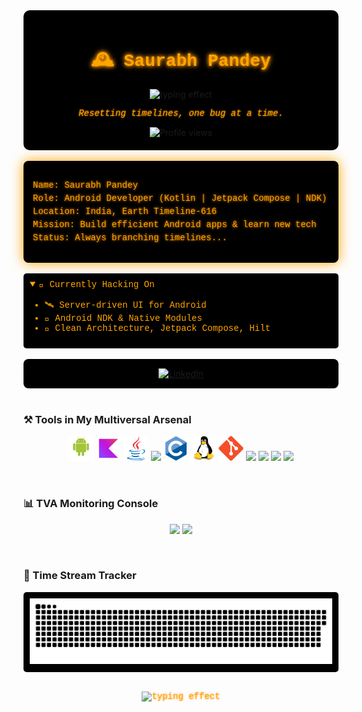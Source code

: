<!-- README with TVA Terminal Vibes: Orange Glow on Dark -->

<div align="center" style="background-color:#000000; padding:20px; border-radius:10px;">
  <h1 style="font-family:'Courier New', monospace; color:#FFA500; text-shadow:0 0 5px #FF8C00, 0 0 10px #FFA500;">
    🕰️ Saurabh Pandey
  </h1>

  <img src="https://readme-typing-svg.demolab.com?font=Fira+Code&size=28&pause=1000&color=FF6F00&width=435&lines=Variant+ID%3A+h4xor7;&center=true&color=FFA500&width=440&height=45" alt="typing effect"/>




  <p style="font-family:'Courier New', monospace; color:#FFA500; text-shadow:0 0 3px #FF8C00;">
    <i>Resetting timelines, one bug at a time.</i>
  </p>
  <img src="https://komarev.com/ghpvc/?username=h4xor7&label=Temporal%20Scans&color=FFA500&style=flat-square" alt="Profile views" />
</div>

<br/>

<div style="background-color:#000000; padding:15px; border-radius:8px; box-shadow:0 0 20px #FFA500;">
<pre style="font-family:'Courier New', monospace; color:#FFA500; font-size:14px; line-height:1.5; text-shadow:0 0 4px #FF8C00;">
Name: Saurabh Pandey
Role: Android Developer (Kotlin | Jetpack Compose | NDK)
Location: India, Earth Timeline-616
Mission: Build efficient Android apps & learn new tech
Status: Always branching timelines...
</pre>
</div>

<br/>

<details open style="background-color:#000; padding:10px; border-radius:5px;">
<summary style="font-family:'Courier New', monospace; color:#FFA500; cursor:pointer;">
  🧠 Currently Hacking On
</summary>
<ul style="font-family:'Courier New', monospace; color:#FFA500;">
  <li>🛰 Server-driven UI for Android</li>
  <li>🧪 Android NDK & Native Modules</li>
  <li>🧰 Clean Architecture, Jetpack Compose, Hilt</li>
</ul>
</details>

<br/>

<div align="center" style="background-color:#000; padding:15px; border-radius:8px;">
  <a href="https://linkedin.com/in/saurabh-pandey-639255128"><img src="https://img.shields.io/badge/-LinkedIn-FFA500?style=flat&logo=linkedin&logoColor=white" alt="LinkedIn"/></a>
</div>

<br/>

### ⚒️ Tools in My Multiversal Arsenal
<p align="center">
  <img src="https://raw.githubusercontent.com/devicons/devicon/master/icons/android/android-original-wordmark.svg" width="40"/>
  <img src="https://raw.githubusercontent.com/devicons/devicon/master/icons/kotlin/kotlin-original.svg" width="40"/>
  <img src="https://raw.githubusercontent.com/devicons/devicon/master/icons/java/java-original.svg" width="40"/>
  <img src="https://www.vectorlogo.zone/logos/firebase/firebase-icon.svg" width="40"/>
  <img src="https://raw.githubusercontent.com/devicons/devicon/master/icons/c/c-original.svg" width="40"/>
  <img src="https://raw.githubusercontent.com/devicons/devicon/master/icons/linux/linux-original.svg" width="40"/>
  <img src="https://raw.githubusercontent.com/devicons/devicon/master/icons/git/git-original.svg" width="40"/>
  <img src="https://www.vectorlogo.zone/logos/sqlite/sqlite-icon.svg" width="40"/>
  <img src="https://raw.githubusercontent.com/bestofjs/bestofjs-webui/8665e8c267a0215f3159df28b33c365198101df5/public/logos/realm.svg" width="40"/>
  <img src="https://cdn.worldvectorlogo.com/logos/adobe-xd.svg" width="40"/>
  <img src="https://www.vectorlogo.zone/logos/tensorflow/tensorflow-icon.svg" width="40"/>
</p>

<br/>

### 📊 TVA Monitoring Console
<p align="center">
  <img src="https://github-readme-stats.vercel.app/api?username=h4xor7&theme=dark&show_icons=true&hide_border=true&border_color=000000&icon_color=FFA500&text_color=FFA500&title_color=FFA500" height="180"/>
  <img src="https://github-readme-stats.vercel.app/api/top-langs/?username=h4xor7&layout=compact&theme=dark&hide_border=true&border_color=000000&icon_color=FFA500&text_color=FFA500&title_color=FFA500" height="180"/>
</p>

<br/>

### 🐍 Time Stream Tracker
<div align="center" style="background-color:#000; padding:10px; border-radius:5px;">
  <img src="https://github.com/h4xor7/h4xor7/blob/main/git_snake.svg" alt="snake animation"/>
</div>

<br/>

<p align="center" style="font-family:'Courier New', monospace; color:#FFA500; text-shadow:0 0 3px #FF8C00;">

  <img src="https://readme-typing-svg.herokuapp.com/?lines=Variant+Detected...;Initializing+Protocols...;Glitch+Neutralized;&center=true&color=FFA500&width=440&height=45" alt="typing effect"/>
</p>
